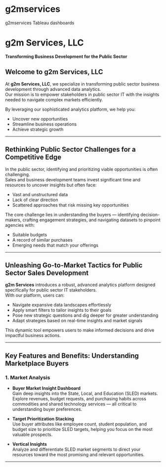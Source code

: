 # g2mservices
g2mservices Tableau dashboards

# g2m Services, LLC  
**Transforming Business Development for the Public Sector**

## Welcome to g2m Services, LLC

At **g2m Services, LLC**, we specialize in transforming public sector business development through advanced data analytics.  
Our mission is to empower stakeholders in public sector IT with the insights needed to navigate complex markets efficiently.  

By leveraging our sophisticated analytics platform, we help you:
- Uncover new opportunities  
- Streamline business operations  
- Achieve strategic growth  

---

## Rethinking Public Sector Challenges for a Competitive Edge

In the public sector, identifying and prioritizing viable opportunities is often challenging.  
Sales and business development teams invest significant time and resources to uncover insights but often face:
- Vast and unstructured data  
- Lack of clear direction  
- Scattered approaches that risk missing key opportunities  

The core challenge lies in understanding the buyers — identifying decision-makers, crafting engagement strategies, and navigating datasets to pinpoint agencies with:
- Suitable budgets  
- A record of similar purchases  
- Emerging needs that match your offerings  

---

## Unleashing Go-to-Market Tactics for Public Sector Sales Development

**g2m Services** introduces a robust, advanced analytics platform designed specifically for public sector IT stakeholders.  
With our platform, users can:
- Navigate expansive data landscapes effortlessly  
- Apply smart filters to tailor insights to their goals  
- Pose new strategic questions and dig deeper for greater understanding  
- Adapt strategies based on real-time insights and market signals  

This dynamic tool empowers users to make informed decisions and drive impactful business actions.

---

## Key Features and Benefits: Understanding Marketplace Buyers

### 1. Market Analysis

- **Buyer Market Insight Dashboard**  
  Gain deep insights into the State, Local, and Education (SLED) markets. Explore revenues, budget requests, and purchasing habits across commodities and shared technology services — all critical to understanding buyer preferences.

- **Target Prioritization Stacking**  
  Use buyer attributes like employee count, student population, and budget size to prioritize SLED targets, helping you focus on the most valuable prospects.

- **Vertical Insights**  
  Analyze and differentiate SLED market segments to direct your resources toward the most promising and relevant opportunities.

---


